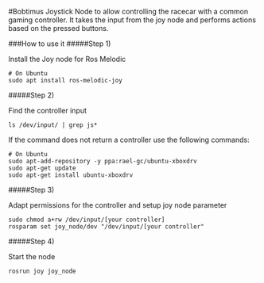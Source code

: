 #Bobtimus Joystick
Node to allow controlling the racecar with a common gaming controller.
It takes the input from the joy node and performs actions based on the pressed buttons.

###How to use it 
#####Step 1) 

Install the Joy node for Ros Melodic

```
# On Ubuntu
sudo apt install ros-melodic-joy
```

#####Step 2)
 
Find the controller input

```
ls /dev/input/ | grep js*
```
If the command does not return a controller use the following commands:
```
# On Ubuntu
sudo apt-add-repository -y ppa:rael-gc/ubuntu-xboxdrv
sudo apt-get update
sudo apt-get install ubuntu-xboxdrv
```
#####Step 3)

Adapt permissions for the controller and setup joy node parameter

```
sudo chmod a+rw /dev/input/[your controller]
rosparam set joy_node/dev "/dev/input/[your controller"
```

#####Step 4)

Start the node

```
rosrun joy joy_node
```

